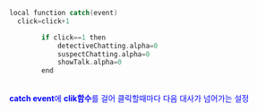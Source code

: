 ```c++
local function catch(event)
  click=click+1

        if click==1 then 
            detectiveChatting.alpha=0
            suspectChatting.alpha=0            
            showTalk.alpha=0
        end
```
<br><span style="color:blue">**catch event**에 **clik함수**를 걸어 클릭할때마다 다음 대사가 넘어가는 설정</span> </br> 

